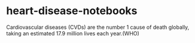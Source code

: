 # heart-disease-notebooks
Cardiovascular diseases (CVDs) are the number 1 cause of death globally, taking an estimated 17.9 million lives each year.(WHO)
